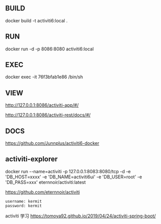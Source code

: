 ## BUILD
docker build -t activiti6:local .

## RUN

docker run -d -p 8086:8080 activiti6:local

## EXEC

docker exec -it 76f3bfab1e86 /bin/sh

## VIEW

http://127.0.0.1:8086/activiti-app/#/

http://127.0.0.1:8086/activiti-rest/docs/#/

## DOCS
https://github.com/Junnplus/activiti6-docker


## activiti-explorer

docker run --name=activiti -p 127.0.0.1:8083:8080/tcp -d  -e 'DB_HOST=xxxx' -e 'DB_NAME=activiti6ui' -e 'DB_USER=root' -e 'DB_PASS=xxx' eternnoir/activiti:latest

https://github.com/eternnoir/activiti


    username: kermit
    password: kermit

activiti 学习
https://tomoya92.github.io/2019/04/24/activiti-spring-boot/
